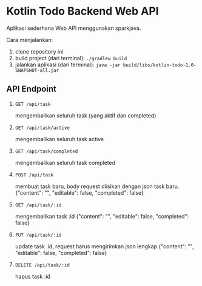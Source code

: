 # Kotlin Todo Backend Web API

Aplikasi sederhana Web API menggunakan sparkjava.

Cara menjalankan:
1. clone repository ini
2. build project (dari terminal):
    `./gradlew build`
3. jalankan aplikasi (dari terminal):
    `java -jar build/libs/kotlin-todo-1.0-SNAPSHOT-all.jar`
    
## API Endpoint
1. `GET /api/task`

    mengembalikan seluruh task (yang aktif dan completed)

2. `GET /api/task/active`

   mengembalikan seluruh task active

3. `GET /api/task/completed`

   mengembalikan seluruh task completed
   
   
4. `POST /api/task`
   
   membuat task baru, body request diisikan dengan json task baru.
   {"content": "", "editable": false, "completed": false}
   
5. `GET /api/task/:id`

    mengembalikan task :id {"content": "", "editable": false, "completed": false}
    
6. `PUT /api/task/:id`

    update task :id, request harus mengirimkan json lengkap 
    {"content": "", "editable": false, "completed": false}
   
7. `DELETE /api/task/:id`

    hapus task :id
